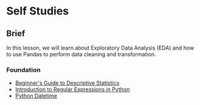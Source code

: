 # Self Studies

## Brief

In this lesson, we will learn about Exploratory Data Analysis (EDA) and how to use Pandas to perform data cleaning and transformation.

### Foundation

- [Beginner's Guide to Descriptive Statistics](https://www.analyticsvidhya.com/blog/2021/06/descriptive-statistics-a-beginners-guide/)
- [Introduction to Regular Expressions in Python](https://developers.google.com/edu/python/regular-expressions)
- [Python Datetime](https://www.w3schools.com/python/python_datetime.asp)
